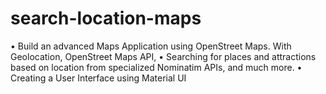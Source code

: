 # search-location-maps
• Build an advanced Maps Application using OpenStreet Maps. With Geolocation, OpenStreet Maps API, • Searching for places and attractions based on location from specialized Nominatim APIs, and much more. • Creating a User Interface using Material UI
